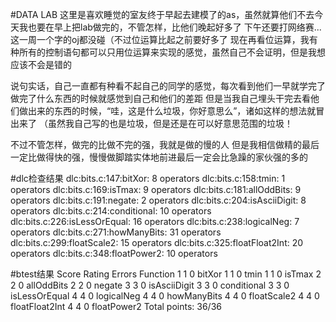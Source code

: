 #DATA LAB
这里是喜欢睡觉的室友终于早起去建模了的as，虽然就算他们不去今天我也要在早上把lab做完的，不管怎样，比他们晚起好多了 
下午还要打网络赛...这一周一个字的oj都没碰（不过位运算比起之前要好多了 
现在再看位运算，我有种所有的控制语句都可以只用位运算来实现的感觉，虽然自己不会证明，但是我想应该不会是错的 
 
说句实话，自己一直都有种看不起自己的同学的感觉，每次看到他们一早就学完了做完了什么东西的时候就感觉到自己和他们的差距 
但是当我自己埋头干完去看他们做出来的东西的时候，“哇，这是什么垃圾，你好意思么”，诸如这样的想法就冒出来了 
（虽然我自己写的也是垃圾，但是还是在可以好意思范围的垃圾！ 
 
不过不管怎样，做完的比做不完的强，我就是做的慢的人
但是我相信做精的最后一定比做得快的强，慢慢做脚踏实体地前进最后一定会比急躁的家伙强的多的
 
#dlc检查结果
dlc:bits.c:147:bitXor: 8 operators 
dlc:bits.c:158:tmin: 1 operators 
dlc:bits.c:169:isTmax: 9 operators 
dlc:bits.c:181:allOddBits: 9 operators 
dlc:bits.c:191:negate: 2 operators 
dlc:bits.c:204:isAsciiDigit: 8 operators 
dlc:bits.c:214:conditional: 10 operators 
dlc:bits.c:226:isLessOrEqual: 16 operators 
dlc:bits.c:238:logicalNeg: 7 operators 
dlc:bits.c:271:howManyBits: 31 operators 
dlc:bits.c:299:floatScale2: 15 operators 
dlc:bits.c:325:floatFloat2Int: 20 operators 
dlc:bits.c:348:floatPower2: 10 operators 
  
#btest结果
Score	Rating	Errors	Function 
 1	1	0	bitXor 
 1	1	0	tmin 
 1	1	0	isTmax 
 2	2	0	allOddBits 
 2	2	0	negate 
 3	3	0	isAsciiDigit 
 3	3	0	conditional 
 3	3	0	isLessOrEqual 
 4	4	0	logicalNeg 
 4	4	0	howManyBits 
 4	4	0	floatScale2 
 4	4	0	floatFloat2Int 
 4	4	0	floatPower2 
Total points: 36/36 

